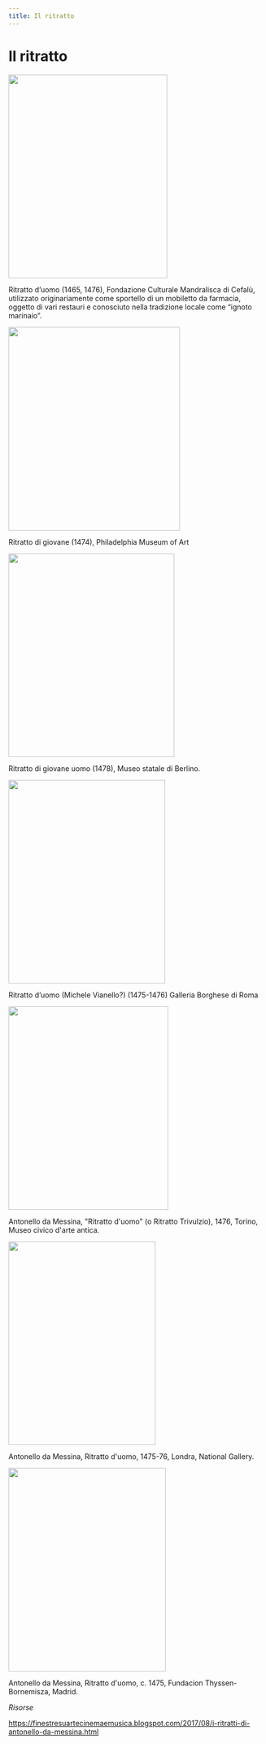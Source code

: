 ```yaml
---
title: Il ritratto
---
```


# Il ritratto

<img src="https://upload.wikimedia.org/wikipedia/commons/f/fb/Antonello_da_Messina_080.jpg"
width="312" height="400">

Ritratto d’uomo (1465, 1476), Fondazione Culturale Mandralisca di Cefalù, utilizzato originariamente come sportello di un mobiletto da farmacia, oggetto di vari restauri e conosciuto nella tradizione locale come “ignoto marinaio”.

<img src="https://www.artribune.com/wp-content/uploads/2019/04/Antonello-da-Messina-Ritratto-di-giovane-1474-olio-su-tavola-di-noce-315-x-267-cm.-Philadelphia-Museum-of-Art-The-John-G.-Johnson-Collection-Filadelfia.jpg" 
width="337" height="400">

Ritratto di giovane (1474), Philadelphia Museum of Art

<img src="https://upload.wikimedia.org/wikipedia/commons/0/0c/Antonello_da_Messina_-_Portrait_of_a_Young_Man_-_Google_Art_Project.jpg" 
width="326" height="400">
 
Ritratto di giovane uomo (1478), Museo statale di Berlino.

<img src="https://www.analisidellopera.it/wp-content/uploads/2019/04/Antonello_da_Messina_Ritratto_d_uomo_di_Roma.jpg" 
width="308" height="400">

Ritratto d’uomo (Michele Vianello?) (1475-1476)  Galleria Borghese di Roma

<img src="https://encrypted-tbn0.gstatic.com/images?q=tbn%3AANd9GcTq4V1rcODLgFGb-hJ7DlvuYwdpBgCwz1kpaHWv_FQh5iRGTQhi&usqp=CAU" 
width="314" height="400">

Antonello da Messina, "Ritratto d'uomo" (o Ritratto Trivulzio), 1476, Torino, Museo civico d'arte antica.

<img src="https://4.bp.blogspot.com/-vhAaz1g-4w4/WZONAPC-PpI/AAAAAAAAMa8/vAzMS6HYb3kIcDcyuRqEoxWDckV9a8s6wCLcBGAs/s640/Antonello_da_Messina_-_Portrait_of_a_Man_-_National_Gallery_London.jpg" 
width="289" height="400">


Antonello da Messina, Ritratto d'uomo, 1475-76, Londra, National Gallery.

<img src="https://3.bp.blogspot.com/-uOtd9OHaeMs/WZOH5epL8DI/AAAAAAAAMaA/bJ052ufcITM6nUr1vHeEQTY-KQvprb2AwCLcBGAs/s400/Antonello_Da_Messina_-_Retrato_de_un_hombre.jpg"
width="309" height="400">

Antonello da Messina, Ritratto d'uomo, c. 1475, Fundacion Thyssen-Bornemisza, Madrid.

*Risorse*

https://finestresuartecinemaemusica.blogspot.com/2017/08/i-ritratti-di-antonello-da-messina.html
